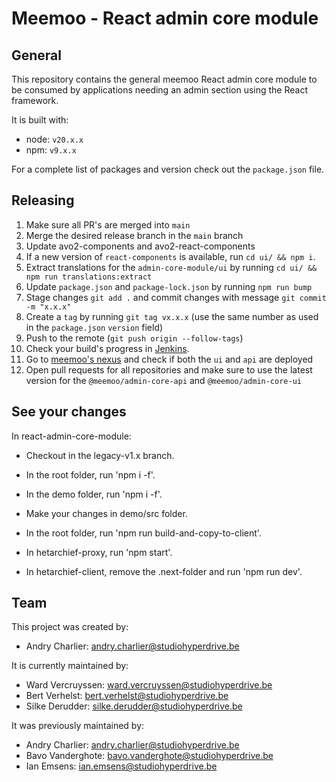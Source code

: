 # Meemoo - React admin core module

## General

This repository contains the general meemoo React admin core module to be consumed by applications
needing an admin section using the React framework.

It is built with:

- node: `v20.x.x`
- npm: `v9.x.x`

For a complete list of packages and version check out the `package.json` file.

## Releasing

1. Make sure all PR's are merged into `main`
2. Merge the desired release branch in the `main` branch
3. Update avo2-components and avo2-react-components
4. If a new version of `react-components` is available, run `cd ui/ && npm i`.
5. Extract translations for the `admin-core-module/ui` by running `cd ui/ && npm run translations:extract`
6. Update `package.json` and `package-lock.json` by running `npm run bump`
7. Stage changes `git add .` and commit changes with message `git commit -m "x.x.x"`
8. Create a `tag` by running `git tag vx.x.x` (use the same number as used in the `package.json` `version` field)
9. Push to the remote (`git push origin --follow-tags`)
10. Check your build's progress in [Jenkins](https://ci.meemoo.be/blue/organizations/jenkins/hetarchief%2Freact-admin-core-module/activity).
11. Go to [meemoo's nexus](http://do-prd-mvn-01.do.viaa.be:8081/#browse/browse:npm-viaa:%40meemoo) and check if both the `ui` and `api` are deployed
12. Open pull requests for all repositories and make sure to use the latest version for the `@meemoo/admin-core-api` and `@meemoo/admin-core-ui`

## See your changes

In react-admin-core-module:

- Checkout in the legacy-v1.x branch.
- In the root folder, run 'npm i -f'.
- In the demo folder, run 'npm i -f'.
- Make your changes in demo/src folder.
- In the root folder, run 'npm run build-and-copy-to-client'.

- In hetarchief-proxy, run 'npm start'.
- In hetarchief-client, remove the .next-folder and run 'npm run dev'.

## Team

This project was created by:

- Andry Charlier: andry.charlier@studiohyperdrive.be

It is currently maintained by:

- Ward Vercruyssen: ward.vercruyssen@studiohyperdrive.be
- Bert Verhelst: bert.verhelst@studiohyperdrive.be
- Silke Derudder: silke.derudder@studiohyperdrive.be

It was previously maintained by:

- Andry Charlier: andry.charlier@studiohyperdrive.be
- Bavo Vanderghote: bavo.vanderghote@studiohyperdrive.be
- Ian Emsens: ian.emsens@studiohyperdrive.be
